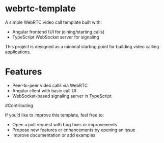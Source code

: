 # webrtc-template
A simple WebRTC video call template built with:

- Angular frontend (UI for joining/starting calls)
- TypeScript WebSocket server for signaling

This project is designed as a minimal starting point for building video calling applications.
# Features

- Peer-to-peer video calls via WebRTC
- Angular client with basic call UI
- WebSocket-based signaling server in TypeScript

#Contributing

If you’d like to improve this template, feel free to:
- Open a pull request with bug fixes or improvements
- Propose new features or enhancements by opening an issue
- Improve documentation or add examples

